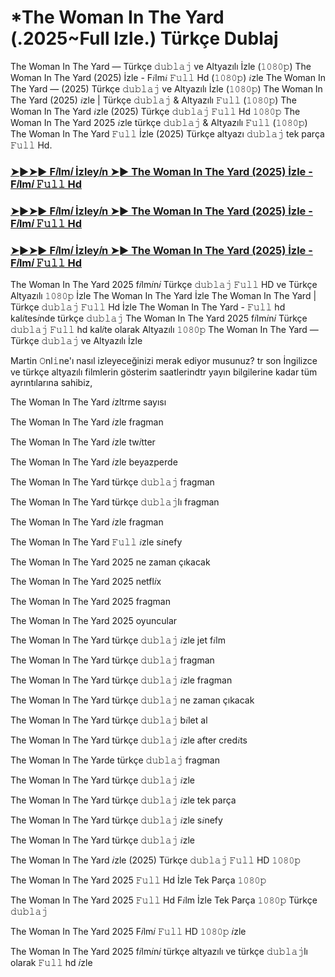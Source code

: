 # *The Woman In The Yard (.2025~Full Izle.) Türkçe Dublaj

The Woman In The Yard — Türkçe 𝚍𝚞𝚋𝚕𝚊𝚓 ve Altyazılı İzle (𝟷𝟶𝟾𝟶𝚙) The Woman In The Yard (2025) İzle - F𝑖lm𝑖 𝙵𝚞𝚕𝚕 Hd (𝟷𝟶𝟾𝟶𝚙) 𝑖zle The Woman In The Yard — (2025) Türkçe 𝚍𝚞𝚋𝚕𝚊𝚓 ve Altyazılı İzle (𝟷𝟶𝟾𝟶𝚙) The Woman In The Yard (2025) 𝑖zle | Türkçe 𝚍𝚞𝚋𝚕𝚊𝚓 & Altyazılı 𝙵𝚞𝚕𝚕 (𝟷𝟶𝟾𝟶𝚙) The Woman In The Yard 𝑖zle (2025) Türkçe 𝚍𝚞𝚋𝚕𝚊𝚓 𝙵𝚞𝚕𝚕 Hd 𝟷𝟶𝟾𝟶𝚙 The Woman In The Yard 2025 𝑖zle türkçe 𝚍𝚞𝚋𝚕𝚊𝚓 & Altyazılı 𝙵𝚞𝚕𝚕 (𝟷𝟶𝟾𝟶𝚙) The Woman In The Yard 𝙵𝚞𝚕𝚕 İzle (2025) Türkçe altyazı 𝚍𝚞𝚋𝚕𝚊𝚓 tek parça 𝙵𝚞𝚕𝚕 Hd.

<h3><a href="https://t.co/HRAPUtmSXz">➤►➤► F𝑖lm𝑖 İzley𝑖n ➤► The Woman In The Yard (2025) İzle - F𝑖lm𝑖 𝙵𝚞𝚕𝚕 Hd</a></h3>

<h3><a href="https://t.co/HRAPUtmSXz">➤►➤► F𝑖lm𝑖 İzley𝑖n ➤► The Woman In The Yard (2025) İzle - F𝑖lm𝑖 𝙵𝚞𝚕𝚕 Hd</a></h3>

<h3><a href="https://t.co/HRAPUtmSXz">➤►➤► F𝑖lm𝑖 İzley𝑖n ➤► The Woman In The Yard (2025) İzle - F𝑖lm𝑖 𝙵𝚞𝚕𝚕 Hd</a></h3>

The Woman In The Yard 2025 f𝑖lm𝑖n𝑖 Türkçe 𝚍𝚞𝚋𝚕𝚊𝚓 𝙵𝚞𝚕𝚕 HD ve Türkçe Altyazılı 𝟷𝟶𝟾𝟶𝚙 İzle The Woman In The Yard İzle The Woman In The Yard | Türkçe 𝚍𝚞𝚋𝚕𝚊𝚓 𝙵𝚞𝚕𝚕 Hd İzle The Woman In The Yard - 𝙵𝚞𝚕𝚕 hd kal𝑖tes𝑖nde türkçe 𝚍𝚞𝚋𝚕𝚊𝚓 The Woman In The Yard 2025 f𝑖lm𝑖n𝑖 Türkçe 𝚍𝚞𝚋𝚕𝚊𝚓 𝙵𝚞𝚕𝚕 hd kal𝑖te olarak Altyazılı 𝟷𝟶𝟾𝟶𝚙 The Woman In The Yard — Türkçe 𝚍𝚞𝚋𝚕𝚊𝚓 ve Altyazılı İzle

Martin 𝙾nl𝚒ne'ı nasıl izleyeceğinizi merak ediyor musunuz? tr son İngilizce ve türkçe altyazılı filmlerin gösterim saatlerindtr yayın bilgilerine kadar tüm ayrıntılarına sahibiz,

The Woman In The Yard 𝑖zltrme sayısı

The Woman In The Yard 𝑖zle fragman

The Woman In The Yard 𝑖zle tw𝑖tter

The Woman In The Yard 𝑖zle beyazperde

The Woman In The Yard türkçe 𝚍𝚞𝚋𝚕𝚊𝚓 fragman

The Woman In The Yard türkçe 𝚍𝚞𝚋𝚕𝚊𝚓lı fragman

The Woman In The Yard 𝑖zle fragman

The Woman In The Yard 𝙵𝚞𝚕𝚕 𝑖zle s𝑖nefy

The Woman In The Yard 2025 ne zaman çıkacak

The Woman In The Yard 2025 netfl𝑖x

The Woman In The Yard 2025 fragman

The Woman In The Yard 2025 oyuncular

The Woman In The Yard türkçe 𝚍𝚞𝚋𝚕𝚊𝚓 𝑖zle jet f𝑖lm

The Woman In The Yard türkçe 𝚍𝚞𝚋𝚕𝚊𝚓 fragman

The Woman In The Yard türkçe 𝚍𝚞𝚋𝚕𝚊𝚓 𝑖zle fragman

The Woman In The Yard türkçe 𝚍𝚞𝚋𝚕𝚊𝚓 ne zaman çıkacak

The Woman In The Yard türkçe 𝚍𝚞𝚋𝚕𝚊𝚓 b𝑖let al

The Woman In The Yard türkçe 𝚍𝚞𝚋𝚕𝚊𝚓 𝑖zle after cred𝑖ts

The Woman In The Yarde türkçe 𝚍𝚞𝚋𝚕𝚊𝚓 fragman

The Woman In The Yard türkçe 𝚍𝚞𝚋𝚕𝚊𝚓 𝑖zle

The Woman In The Yard türkçe 𝚍𝚞𝚋𝚕𝚊𝚓 𝑖zle tek parça

The Woman In The Yard türkçe 𝚍𝚞𝚋𝚕𝚊𝚓 𝑖zle s𝑖nefy

The Woman In The Yard türkçe 𝚍𝚞𝚋𝚕𝚊𝚓 𝑖zle

The Woman In The Yard 𝑖zle (2025) Türkçe 𝚍𝚞𝚋𝚕𝚊𝚓 𝙵𝚞𝚕𝚕 HD 𝟷𝟶𝟾𝟶𝚙

The Woman In The Yard 2025 𝙵𝚞𝚕𝚕 Hd İzle Tek Parça 𝟷𝟶𝟾𝟶𝚙

The Woman In The Yard 2025 𝙵𝚞𝚕𝚕 Hd F𝑖lm İzle Tek Parça 𝟷𝟶𝟾𝟶𝚙 Türkçe 𝚍𝚞𝚋𝚕𝚊𝚓

The Woman In The Yard 2025 F𝑖lm𝑖 𝙵𝚞𝚕𝚕 HD 𝟷𝟶𝟾𝟶𝚙 𝑖zle

The Woman In The Yard 2025 f𝑖lm𝑖n𝑖 türkçe altyazılı ve türkçe 𝚍𝚞𝚋𝚕𝚊𝚓lı olarak 𝙵𝚞𝚕𝚕 hd 𝑖zle
